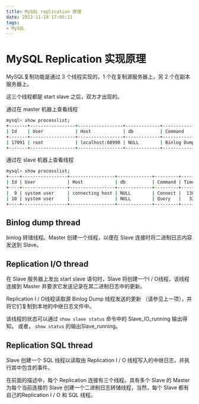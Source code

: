 ```yaml
---
title: MySQL replication 原理
date: 2022-11-18 17:05:11
tags:
- MySQL
---
```



# MySQL Replication 实现原理
MySQL复制功能是通过 3 个线程实现的，1 个在复制源服务器上，另 2 个在副本服务器上。

这三个线程都是 start slave 之后，双方才出现的。

通过在 master 机器上查看线程
```bash
mysql> show processlist;
+-------+-----------------+-----------------+-------------+-------------+---------+---------------------------------------------------------------+------------------+
| Id    | User            | Host            | db          | Command     | Time    | State                                                         | Info             |
+-------+-----------------+-----------------+-------------+-------------+---------+---------------------------------------------------------------+------------------+
| 17091 | root            | localhost:60990 | NULL        | Binlog Dump |     408 | Master has sent all binlog to slave; waiting for more updates | NULL             |
+-------+-----------------+-----------------+-------------+-------------+---------+---------------------------------------------------------------+------------------+

```

通过在 slave 机器上查看线程
```bash
mysql> show processlist;
+----+-----------------+-----------------+-------------+---------+------+--------------------------------------------------------+------------------+
| Id | User            | Host            | db          | Command | Time | State                                                  | Info             |
+----+-----------------+-----------------+-------------+---------+------+--------------------------------------------------------+------------------+
|  9 | system user     | connecting host | NULL        | Connect |  138 | Waiting for master to send event                       | NULL             |
| 10 | system user     |                 | NULL        | Query   |   32 | Slave has read all relay log; waiting for more updates | NULL             |
+----+-----------------+-----------------+-------------+---------+------+--------------------------------------------------------+------------------+
```
## Binlog dump thread
binlog 转储线程。Master 创建一个线程，以便在 Slave 连接时将二进制日志内容发送到 Slave。

## Replication I/O thread
在 Slave 服务器上发出 start slave 语句时，Slave 将创建一个I / O线程，该线程连接到 Master 并要求它发送记录在其二进制日志中的更新。

Replication I / O线程读取源 Binlog Dump 线程发送的更新 （请参见上一项），并将它们复制到本地的中继日志文件中。

该线程的状态可以通过 `show slave status` 命令中的  Slave_IO_running 输出得知。 或者， `show status` 的输出Slave_running。


## Replication SQL thread
Slave 创建一个 SQL 线程以读取由 Replication I / O 线程写入的中继日志，并执行其中包含的事件。

在前面的描述中，每个 Replication 连接有三个线程。具有多个 Slave 的 Master 为每个当前连接的 Slave 创建一个二进制日志转储线程，当然，每个 Slave 都有自己的Replication I / O 和 SQL 线程。

